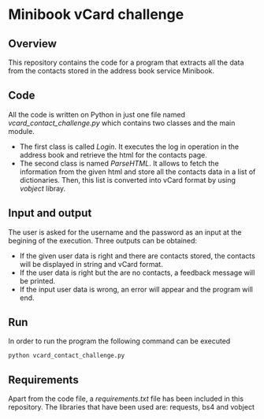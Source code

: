 # Minibook vCard challenge

## Overview
This repository contains the code for a program that extracts all the data from the contacts stored in the address book service Minibook.

## Code
All the code is written on Python in just one file named _vcard_contact_challenge.py_ which contains two classes and the main module.
- The first class is called _Login_. It executes the log in operation in the address book and retrieve the html for the contacts page. 
- The second class is named _ParseHTML_. It allows to fetch the information from the given html and store all the contacts data in a list of dictionaries. Then, this list is converted into vCard format by using _vobject_ libray.

## Input and output
The user is asked for the username and the password as an input at the begining of the execution. Three outputs can be obtained:
- If the given user data is right and there are contacts stored, the contacts will be displayed in string and vCard format.
- If the user data is right but the are no contacts, a feedback message will be printed.
- If the input user data is wrong, an error will appear and the program will end.

## Run
In order to run the program the following command can be executed 
```
python vcard_contact_challenge.py
```

## Requirements
Apart from the code file, a _requirements.txt_ file has been included in this repository. The libraries that have been used are: requests, bs4 and vobject
